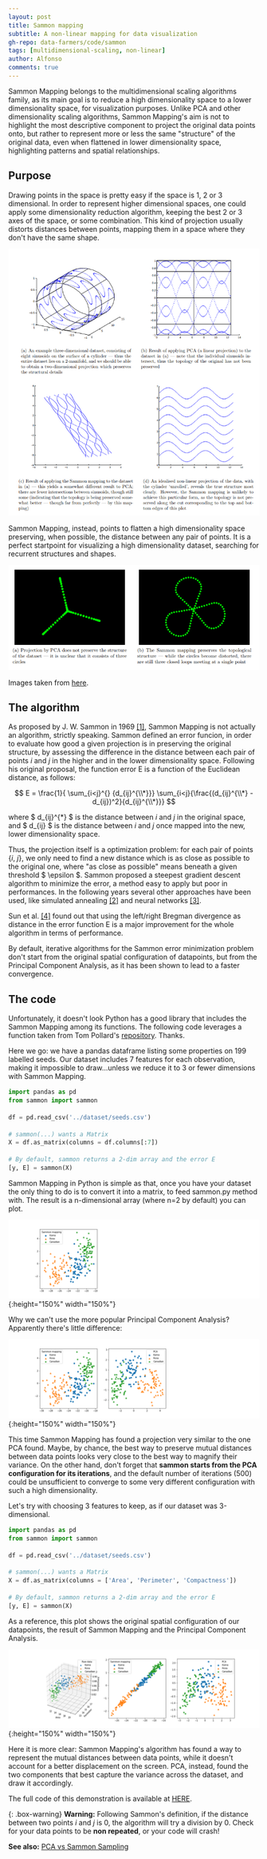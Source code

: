 ```yaml
---
layout: post
title: Sammon mapping
subtitle: A non-linear mapping for data visualization
gh-repo: data-farmers/code/sammon
tags: [multidimensional-scaling, non-linear]
author: Alfonso
comments: true
---
```



Sammon Mapping belongs to the multidimensional scaling algorithms family, as its main goal is to reduce a high dimensionality
space to a lower dimensionality space, for visualization purposes. Unlike PCA and other dimensionality scaling algorithms, 
Sammon Mapping's aim is not to highlight the most descriptive component to project the original data points onto, but rather 
to represent more or less the same "structure" of the original data, even when flattened in lower dimensionality space, 
highlighting patterns and spatial relationships.

## Purpose

Drawing points in the space is pretty easy if the space is 1, 2 or 3 dimensional. In order to represent higher dimensional spaces, 
one could apply some dimensionality reduction algorithm, keeping the best 2 or 3 axes of the space, or some combination.
This kind of projection usually distorts distances between points, mapping them in a space where they don't have the same shape.

![Sammon1](../img/sammon/sammon1.png)

Sammon Mapping, instead, points to flatten a high dimensionality space preserving, when possible, the distance between any pair of points. It is a perfect startpoint for visualizing a high dimensionality dataset, searching for recurrent structures and shapes.

![Sammon2](../img/sammon/sammon2.png)


Images taken from [here](http://homepages.inf.ed.ac.uk/rbf/CVonline/LOCAL_COPIES/AV0910/henderson.pdf).

## The algorithm

As proposed by J. W. Sammon in 1969 [[1]](https://dl.acm.org/citation.cfm?id=1310727), Sammon Mapping is not actually an algorithm, strictly speaking. Sammon defined an error funcion,
in order to evaluate how good a given projection is in preserving the original structure, by assessing the difference in the distance between each pair of points
_i_ and _j_ in the higher and in the lower dimensionality space. Following his original proposal, the function error E is a function of the
Euclidean distance, as follows:

$$ E = \frac{1}{ \sum_{i<j}^{} {d_{ij}^{\\*}}}  \sum_{i<j}{\frac{(d_{ij}^{\\*} - d_{ij})^2}{d_{ij}^{\\*}}} $$

where $ d_{ij}^{\*} $ is the distance between _i_ and _j_ in the original space, and $ d_{ij} $ is the distance between _i_ and _j_ once mapped into the new, lower dimensionality space.

Thus, the projection itself is a optimization problem: for each pair of points {_i_, _j_}, we only need to find a new distance which is as close as possible to the original one,
where "as close as possible" means beneath a given threshold $ \epsilon $.
Sammon proposed a steepest gradient descent algorithm to minimize the error, a method easy to apply but poor in performances.
In the following years several other approaches have been used, like simulated annealing [[2]](http://citeseerx.ist.psu.edu/viewdoc/download?doi=10.1.1.48.5626&rep=rep1&type=pdf) and neural networks [[3]](https://link.springer.com/chapter/10.1007/978-3-540-71629-7_21). 

Sun et al. [[4]](https://www.sciencedirect.com/science/article/pii/S0020025511005561?via%3Dihub) found out that using the left/right Bregman divergence as distance in the error function E is a major improvement for the whole algorithm in terms of performance.

By default, iterative algorithms for the Sammon error minimization problem don't start from the original spatial configuration of datapoints, but from the Principal Component Analysis, as it has been shown to lead to a faster convergence.


## The code

Unfortunately, it doesn't look Python has a good library that includes the Sammon Mapping among its functions.
The following code leverages a function taken from Tom Pollard's [repository](https://github.com/tompollard/sammon). Thanks.



Here we go: we have a pandas dataframe listing some properties on 199 labelled seeds. Our dataset includes 7 features for each observation, making it impossible to draw...unless we reduce it to 3 or fewer dimensions with Sammon Mapping.

```python
import pandas as pd
from sammon import sammon

df = pd.read_csv('../dataset/seeds.csv')

# sammon(...) wants a Matrix
X = df.as_matrix(columns = df.columns[:7])

# By default, sammon returns a 2-dim array and the error E
[y, E] = sammon(X)
```

Sammon Mapping in Python is simple as that, once you have your dataset the only thing to do is to convert it into a matrix, to feed sammon.py method with. The result is a n-dimensional array (where n=2 by default) you can plot.

![sammonplot0](../img/sammon/sammonplot0.png){:height="150%" width="150%"}

Why we can't use the more popular Principal Component Analysis? Apparently there's little difference:

![sammonplot1](../img/sammon/sammonplot1.png){:height="150%" width="150%"}

This time Sammon Mapping has found a projection very similar to the one PCA found. Maybe, by chance, the best way to preserve mutual distances between data points looks very close to the best way to magnify their variance. On the other hand, don't forget that **sammon starts from the PCA configuration for its iterations**, and the default number of iterations (500) could be unsufficient to converge to some very different configuration with such a high dimensionality.

Let's try with choosing 3 features to keep, as if our dataset was 3-dimensional.

```python
import pandas as pd
from sammon import sammon

df = pd.read_csv('../dataset/seeds.csv')

# sammon(...) wants a Matrix
X = df.as_matrix(columns = ['Area', 'Perimeter', 'Compactness'])

# By default, sammon returns a 2-dim array and the error E
[y, E] = sammon(X)
```

As a reference, this plot shows the original spatial configuration of our datapoints, the result of Sammon Mapping and the Principal Component Analysis.

![sammonplot2](../img/sammon/sammonplot2.png){:height="150%" width="150%"}

Here it is more clear: Sammon Mapping's algorithm has found a way to represent the mutual distances between data points, while it doesn't account for a better displacement on the screen. PCA, instead, found the two components that best capture the variance across the dataset, and draw it accordingly.

The full code of this demonstration is available at [HERE](https://github.com/data-farmers/code/sammon_mapping).

{: .box-warning}
**Warning:** Following Sammon's definition, if the distance between two points _i_ and _j_ is 0, the algorithm will try a division by 0.
Check for your data points to be **non repeated**, or your code will crash!

**See also:** [PCA vs Sammon Sampling](http://hisee.sourceforge.net/Examples/Boquet.html)


